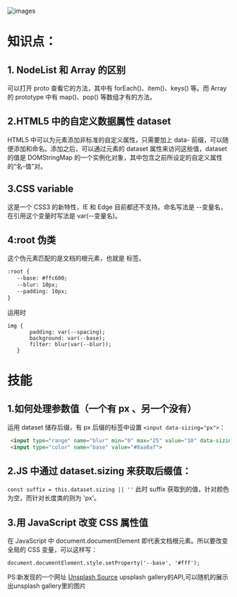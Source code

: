 ![images](http://ok7n02kz6.bkt.clouddn.com/FjgC9YLSpadne_Ou04-eQ9gfSJ_-.gif)
# 知识点：
## 1. NodeList 和 Array 的区别
可以打开 proto 查看它的方法，其中有 forEach()、item()、keys() 等。而 Array 的 prototype 中有 map()、pop() 等数组才有的方法。

## 2.HTML5 中的自定义数据属性 dataset
HTML5 中可以为元素添加非标准的自定义属性，只需要加上 data- 前缀，可以随便添加和命名。添加之后，可以通过元素的 dataset 属性来访问这些值，dataset 的值是 DOMStringMap 的一个实例化对象，其中包含之前所设定的自定义属性的“名-值”对。

## 3.CSS variable
这是一个 CSS3 的新特性，IE 和 Edge 目前都还不支持。命名写法是 --变量名，在引用这个变量时写法是 var(--变量名)。

## 4:root 伪类
这个伪元素匹配的是文档的根元素，也就是 <html> 标签。

```html
:root {
   --base: #ffc600;
   --blur: 10px;
   --padding: 10px;
}
```

运用时
```
img {
       padding: var(--spacing);
       background: var(--base);
       filter: blur(var(--blur));
   }
```

# 技能
## 1.如何处理参数值（一个有 px 、另一个没有）
运用 dataset 储存后缀，有 px 后缀的标签中设置 `<input data-sizing="px">`：
```HTML
 <input type="range" name="blur" min="0" max="25" value="10" data-sizing="px">
 <input type="color" name="base" value="#8aa8af">
```

## 2.JS 中通过 dataset.sizing 来获取后缀值：
`const suffix = this.dataset.sizing || ''`
此时 suffix 获取到的值，针对颜色为空，而针对长度类的则为 'px'。

## 3.用 JavaScript 改变 CSS 属性值
在 JavaScript 中 document.documentElement 即代表文档根元素。所以要改变全局的 CSS 变量，可以这样写：
```
document.documentElement.style.setProperty('--base', '#fff');
```


PS:新发现的一个网址
[Unsplash Source](https://dingdingbai.github.io/CSS-variables/.)
upsplash gallery的API,可以随机的展示出unsplash gallery里的图片